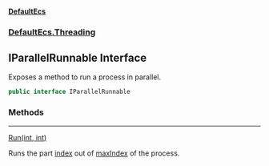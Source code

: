 #### [DefaultEcs](index.md 'index')
### [DefaultEcs.Threading](index.md#DefaultEcs_Threading 'DefaultEcs.Threading')
## IParallelRunnable Interface
Exposes a method to run a process in parallel.  
```csharp
public interface IParallelRunnable
```
### Methods

***
[Run(int, int)](IParallelRunnable_Run(int_int).md 'DefaultEcs.Threading.IParallelRunnable.Run(int, int)')

Runs the part [index](IParallelRunnable_Run(int_int).md#DefaultEcs_Threading_IParallelRunnable_Run(int_int)_index 'DefaultEcs.Threading.IParallelRunnable.Run(int, int).index') out of [maxIndex](IParallelRunnable_Run(int_int).md#DefaultEcs_Threading_IParallelRunnable_Run(int_int)_maxIndex 'DefaultEcs.Threading.IParallelRunnable.Run(int, int).maxIndex') of the process.  
